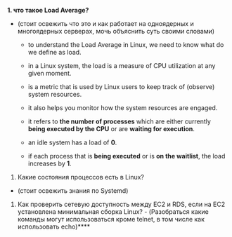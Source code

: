 **1. что такое Load Average?** 
- (стоит освежить что это и как работает на одноядерных и многоядерных серверах, мочь объяснить суть своими словами)

  - to understand the Load Average in Linux, we need to know what do we define as load.
  - in a Linux system, the load is a measure of CPU utilization at any given moment.

  - is a metric that is used by Linux users to keep track of (observe) system resources. 
  - it also helps you monitor how the system resources are engaged.
  - it refers to **the number of processes** which are either currently **being executed by the CPU** or are **waiting for execution**.
  - an idle system has a load of **0**. 
  - if each process that is **being executed** or is **on the waitlist**, the load increases by **1**.


1. Какие состояния процессов есть в Linux? 
- (стоит освежить знания по Systemd)

1. Как проверить сетевую доступность между EC2 и RDS, если на  EC2 установлена минимальная сборка Linux? - (Разобраться какие команды могут использоваться кроме telnet, в том числе как использовать echo)****